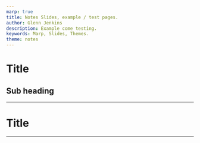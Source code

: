 ```yaml
---
marp: true
title: Notes Slides, example / test pages. 
author: Glenn Jenkins
description: Example come testing. 
keywords: Marp, Slides, Themes.
theme: notes
---
```

<!--
0.1 Initial version developed for CIS6016 notes Sept 2023 --

>

<!-- _class: lead -->
# Title #

<!-- needs test image -->

## Sub heading ##

---
# Title #

---
